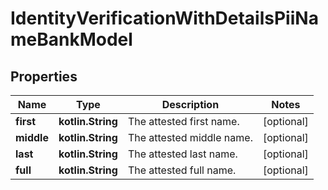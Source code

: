 
# IdentityVerificationWithDetailsPiiNameBankModel

## Properties
Name | Type | Description | Notes
------------ | ------------- | ------------- | -------------
**first** | **kotlin.String** | The attested first name. |  [optional]
**middle** | **kotlin.String** | The attested middle name. |  [optional]
**last** | **kotlin.String** | The attested last name. |  [optional]
**full** | **kotlin.String** | The attested full name. |  [optional]



